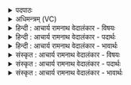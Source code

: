 <details><summary>पदपाठः</summary>

ए꣣षः꣢। ग꣣व्युः꣢। अ꣣चिक्रदत्। प꣡व꣢꣯मानः। हि꣣रण्य꣢युः। इ꣡न्दुः꣢꣯। स꣣त्राजि꣢त्। स꣣त्रा। जि꣢त्। अ꣡स्तृ꣢꣯तः। अ। स्तृ꣣तः। १२८९।
</details>

<details><summary>अधिमन्त्रम् (VC)</summary>

- पवमानः सोमः
- नृमेध आङ्गिरसः
- गायत्री
- षड्जः
</details>

<details><summary>हिन्दी : आचार्य रामनाथ वेदालंकार - विषयः</summary>

आगे फिर पुनः परमात्मा का विषय वर्णित है।
</details>

<details><summary>हिन्दी : आचार्य रामनाथ वेदालंकार - पदार्थः</summary>

पदार्थान्वयभाषाः -  (एषः) यह (गव्युः) उपासकों को वेद-वाणियाँ प्राप्त कराना चाहता हुआ, (हिरण्ययुः) यश और ज्योति प्राप्त कराना चाहता हुआ, (सत्राजित्) एक साथ सब काम,क्रोध आदि शत्रुओं को जीत लेनेवाला (पवमानः) पवित्रताकारक, (इन्दुः) आनन्दरस से भिगोनेवाला तेजस्वी परमेश्वर (अचिक्रदत्) हमें अपने समीप बुला रहा है ॥४॥
</details>

<details><summary>हिन्दी : आचार्य रामनाथ वेदालंकार - भावार्थः</summary>

भावार्थभाषाः -  परमेश्वर सदा ही उपासकों के साथ मित्रता स्थापित करने के लिए उद्यत रहता है ॥४॥
</details>

<details><summary>संस्कृत : आचार्य रामनाथ वेदालंकार - विषयः</summary>

अथ पुनरपि परमात्मविषयमाह।
</details>

<details><summary>संस्कृत : आचार्य रामनाथ वेदालंकार - पदार्थः</summary>

पदार्थान्वयभाषाः -  (एषः) अयम् (गव्युः) उपासकान् उपदेशवाचः प्रापयितुकामः।[गौः इति वाङ्नाम। निघं० १।११।] (हिरण्ययुः) यशो ज्योतिश्च प्रापयितुकामः।[यशो वै हिरण्यम्। ऐ० ब्रा० ७।१८। ज्योतिर्हि हिरण्यम् श० ४।३।४।२१।] (सत्राजित्) युगपत् सर्वेषां कामक्रोधादीनां शत्रूणां विजेता, (अस्तृतः) केनापि अहिंसितः (पवमानः) पावकः (इन्दुः) आनन्दरसेन क्लेदकः तेजस्वी परमेश्वरः (अचिक्रदत्) अस्मान् स्वसमीपम् आह्वयति।[क्रदि आह्वाने रोदने च,णिजन्ते लुङ्]॥४॥
</details>

<details><summary>संस्कृत : आचार्य रामनाथ वेदालंकार - भावार्थः</summary>

भावार्थभाषाः -  परमेश्वरः सदैवोपासकैः सह सख्यं स्थापयितुमुद्यतस्तिष्ठति ॥४॥
</details>